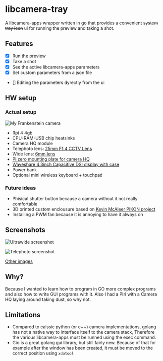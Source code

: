 # libcamera-tray

A libcamera-apps wrapper written in go that provides a convenient ~~system tray icon~~ ui for running the preview and taking a shot.

## Features

- [x] Run the preview
- [x] Take a shot
- [X] See the active libcamera-apps parameters
- [x] Set custom parameters from a json file
- [] Editing the parameters dyrectly from the ui

## HW setup

### Actual setup

![My Frankenstein camera](https://i.imgur.com/XQpxm1D.jpeg)

- Rpi 4 4gb
- CPU-RAM-USB chip heatsinks
- Camera HQ module
- Telephoto lens: [25mm F1.4 CCTV Lens](https://www.amazon.it/gp/product/B00PGOQQ1W/ref=ppx_od_dt_b_asin_title_s00?ie=UTF8&psc=1)
- Wide lens: [6mm lens](https://thepihut.com/products/raspberry-pi-high-quality-camera-lens?variant=31811254190142)
- [Pi zero mounting plate for camera HQ](https://thepihut.com/products/mounting-plate-for-high-quality-camera?variant=31867507048510)
- [Waveshare 4.3inch Capacitive DSI display with case](https://www.waveshare.com/4.3inch-DSI-LCD-with-case.htm)
- Power bank
- Optional mini wireless keyboard + touchpad

### Future ideas

- Phisical shutter button because a camera without it not really comfortable 
- 3D printed custom enclousure based on [Kevin McAleer PIKON project](https://youtu.be/4BEjKUK8DSQ)
- Installing a PWM fan because it is annoying to have it always on


## Screenshots

![Ultrawide screenshot](https://i.imgur.com/7tzBfK3.png)

![Telephoto screenshot](https://i.imgur.com/uR2rzke.png)

[Other images](https://imgur.com/gallery/kcZC4I1)

## Why?

Because I wanted to learn how to program in GO more complex programs and also how to write GUI programs with it. Also I had a Pi4 with a Camera HQ laying around taking dust, so why not.

## Limitations

- Compared to calssic python (or c++) camera implementations, golang has not a native way to interface itself to the camera stack, Therefore the various libcamera-apps must be runned using the exec command.
- Gio is a great golang gui library, but still fairly new. Because of that for example after the window has been created, it must be moved to the correct position using `xdotool` 
